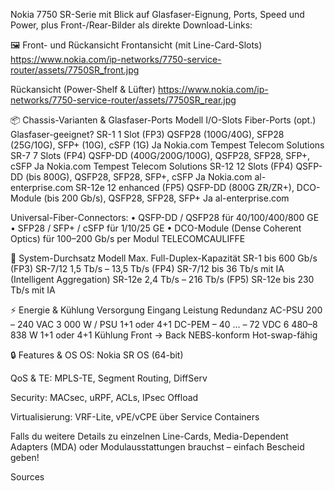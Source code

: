Nokia 7750 SR-Serie mit Blick auf Glasfaser-Eignung, Ports, Speed und Power, plus Front-/Rear-Bilder als direkte Download-Links:

🖼 Front- und Rückansicht
Frontansicht (mit Line-Card-Slots)
https://www.nokia.com/ip-networks/7750-service-router/assets/7750SR_front.jpg

Rückansicht (Power-Shelf & Lüfter)
https://www.nokia.com/ip-networks/7750-service-router/assets/7750SR_rear.jpg

📦 Chassis-Varianten & Glasfaser-Ports
Modell	I/O-Slots	Fiber-Ports (opt.)	Glasfaser-geeignet?
SR-1	1 Slot (FP3)	QSFP28 (100G/40G), SFP28 (25G/10G), SFP+ (10G), cSFP (1G)	Ja 
Nokia.com
Tempest Telecom Solutions
SR-7	7 Slots (FP4)	QSFP-DD (400G/200G/100G), QSFP28, SFP28, SFP+, cSFP	Ja 
Nokia.com
Tempest Telecom Solutions
SR-12	12 Slots (FP4)	QSFP-DD (bis 800G), QSFP28, SFP28, SFP+, cSFP	Ja 
Nokia.com
al-enterprise.com
SR-12e	12 enhanced (FP5)	QSFP-DD (800G ZR/ZR+), DCO-Module (bis 200 Gb/s), QSFP28, SFP28, SFP+	Ja 
al-enterprise.com

Universal-Fiber-Connectors:
• QSFP-DD / QSFP28 für 40/100/400/800 GE
• SFP28 / SFP+ / cSFP für 1/10/25 GE
• DCO-Module (Dense Coherent Optics) für 100–200 Gb/s per Modul 
TELECOMCAULIFFE

🚀 System-Durchsatz
Modell	Max. Full-Duplex-Kapazität
SR-1	bis 600 Gb/s (FP3)
SR-7/12	1,5 Tb/s – 13,5 Tb/s (FP4)
SR-7/12	bis 36 Tb/s mit IA (Intelligent Aggregation)
SR-12e	2,4 Tb/s – 216 Tb/s (FP5)
SR-12e	bis 230 Tb/s mit IA

⚡ Energie & Kühlung
Versorgung	Eingang	Leistung	Redundanz
AC-PSU	200 – 240 VAC	3 000 W / PSU	1+1 oder 4+1
DC-PEM	– 40 … – 72 VDC	6 480–8 838 W	1+1 oder 4+1
Kühlung	Front → Back	NEBS-konform	Hot-swap-fähig

🔒 Features & OS
OS: Nokia SR OS (64-bit)

QoS & TE: MPLS-TE, Segment Routing, DiffServ

Security: MACsec, uRPF, ACLs, IPsec Offload

Virtualisierung: VRF-Lite, vPE/vCPE über Service Containers

Falls du weitere Details zu einzelnen Line-Cards, Media-Dependent Adapters (MDA) oder Modulausstattungen brauchst – einfach Bescheid geben!











Sources

